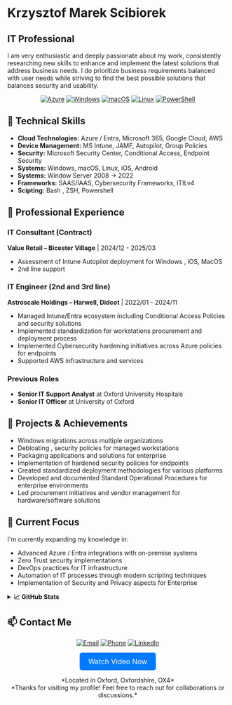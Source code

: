 # Krzysztof Marek Scibiorek


## IT Professional

I am very enthusiastic and deeply passionate about my work, consistently researching new skills to enhance and implement the latest solutions that address business needs. I do prioritize business requirements balanced with user needs while striving to find the best possible solutions that balances security and usability.

<div align="center">
  
[![Azure](https://img.shields.io/badge/-Azure-0089D6?style=flat-square&logo=microsoft-azure&logoColor=white)](https://azure.microsoft.com/)
[![Windows](https://img.shields.io/badge/-Windows-0078D6?style=flat-square&logo=windows&logoColor=white)](https://microsoft.com/windows)
[![macOS](https://img.shields.io/badge/-macOS-000000?style=flat-square&logo=apple&logoColor=white)](https://apple.com/macos)
[![Linux](https://img.shields.io/badge/-Linux-FCC624?style=flat-square&logo=linux&logoColor=black)](https://linux.org/)
[![PowerShell](https://img.shields.io/badge/-PowerShell-5391FE?style=flat-square&logo=powershell&logoColor=white)](https://docs.microsoft.com/powershell/)

</div>

## 🔧 Technical Skills

- **Cloud Technologies:** Azure / Entra, Microsoft 365, Google Cloud, AWS
- **Device Management:** MS Intune, JAMF, Autopilot, Group Policies
- **Security:** Microsoft Security Center, Conditional Access, Endpoint Security
- **Systems:** Windows, macOS, Linux, iOS, Android 
- **Systems:** Window Server 2008 -> 2022 
- **Frameworks:** SAAS/IAAS, Cybersecurity Frameworks, ITILv4
- **Scipting:** Bash , ZSH, Powershell

## 💼 Professional Experience

### IT Consultant (Contract)
**Value Retail – Bicester Village** | 2024/12 - 2025/03
- Assessment of Intune Autopilot deployment for Windows , iOS, MacOS 
- 2nd line support

### IT Engineer (2nd and 3rd line)
**Astroscale Holdings – Harwell, Didcot** | 2022/01 - 2024/11
- Managed Intune/Entra ecosystem including Conditional Access Policies and security solutions
- Implemented standardization for workstations procurement and deployment process
- Implemented Cybersecurity hardening initiatives across Azure policies for endpoints 
- Supported AWS infrastructure and services

### Previous Roles
- **Senior IT Support Analyst** at Oxford University Hospitals
- **Senior IT Officer** at University of Oxford

## 🚀 Projects & Achievements

- Windows migrations across multiple organizations
- Debloating , security policies for managed workstations
- Packaging applications and solutions for enterprise 
- Implementation of hardened security policies for endpoints
- Created standardized deployment methodologies for various platforms
- Developed and documented Standard Operational Procedures for enterprise environments
- Led procurement initiatives and vendor management for hardware/software solutions

## 🌱 Current Focus

I'm currently expanding my knowledge in:

- Advanced Azure / Entra integrations with on-premise systems
- Zero Trust security implementations
- DevOps practices for IT infrastructure
- Automation of IT processes through modern scripting techniques
- Implementation of Security and Privacy aspects for Enterprise

<details>
  <summary><b>📈 GitHub Stats</b></summary>
  <br>
  <img src="https://github-readme-stats.vercel.app/api?username=j4g3rOS&show_icons=true&theme=dark" alt="GitHub Stats">
</details>

## 📫 Contact Me

<div align="center">
  
[![Email](https://img.shields.io/badge/Email-krzysztof.scibiorek@gmail.com-red?style=for-the-badge&logo=gmail)](mailto:krzysztof.scibiorek@gmail.com)
[![Phone](https://img.shields.io/badge/Phone-+447440263511-green?style=for-the-badge&logo=phone)](tel:+447440263511)
[![LinkedIn](https://img.shields.io/badge/LinkedIn-0077B5?style=for-the-badge&logo=linkedin&logoColor=white)](https://www.linkedin.com/in/krzysztof-scibiorek-98743775/)
  
<p align="center">
  <a href="duck://player/ANwtzwfSbhc" style="display: inline-block; padding: 10px 20px; font-size: 16px; color: white; background-color: #007bff; text-align: center; text-decoration: none; border-radius: 5px;">Watch Video Now</a>
</p>

<p align="center">
  *Located in Oxford, Oxfordshire, OX4*<br>
  *Thanks for visiting my profile! Feel free to reach out for collaborations or discussions.*
</p>
